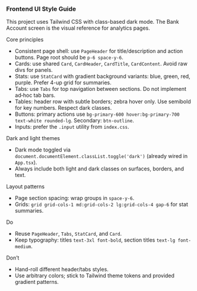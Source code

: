 ### Frontend UI Style Guide

This project uses Tailwind CSS with class-based dark mode. The Bank Account screen is the visual reference for analytics pages.

Core principles
- Consistent page shell: use `PageHeader` for title/description and action buttons. Page root should be `p-6 space-y-6`.
- Cards: use shared `Card`, `CardHeader`, `CardTitle`, `CardContent`. Avoid raw divs for panels.
- Stats: use `StatCard` with gradient background variants: blue, green, red, purple. Prefer 4-up grid for summaries.
- Tabs: use `Tabs` for top navigation between sections. Do not implement ad‑hoc tab bars.
- Tables: header row with subtle borders; zebra hover only. Use semibold for key numbers. Respect dark classes.
- Buttons: primary actions use `bg-primary-600 hover:bg-primary-700 text-white rounded-lg`. Secondary: `btn-outline`.
- Inputs: prefer the `.input` utility from `index.css`.

Dark and light themes
- Dark mode toggled via `document.documentElement.classList.toggle('dark')` (already wired in `App.tsx`).
- Always include both light and dark classes on surfaces, borders, and text.

Layout patterns
- Page section spacing: wrap groups in `space-y-6`.
- Grids: `grid grid-cols-1 md:grid-cols-2 lg:grid-cols-4 gap-6` for stat summaries.

Do
- Reuse `PageHeader`, `Tabs`, `StatCard`, and `Card`.
- Keep typography: titles `text-3xl font-bold`, section titles `text-lg font-medium`.

Don’t
- Hand-roll different header/tabs styles.
- Use arbitrary colors; stick to Tailwind theme tokens and provided gradient patterns.


